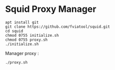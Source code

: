 #   Squid Proxy Manager
```
apt install git
git clone https://github.com/fviatool/squid.git
cd squid
chmod 0755 initialize.sh
chmod 0755 proxy.sh
./initialize.sh
```

Manager proxy :
```
./proxy.sh
```
